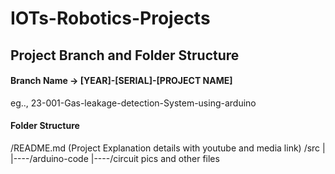 # IOTs-Robotics-Projects

## Project Branch and Folder Structure

#### Branch Name -> [YEAR]-[SERIAL]-[PROJECT NAME]
eg.., 23-001-Gas-leakage-detection-System-using-arduino

#### Folder Structure

/README.md (Project Explanation details with youtube and media link)
 /src
 |
 |----/arduino-code
 |----/circuit pics and other files
 
